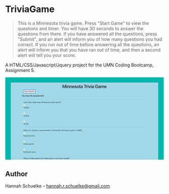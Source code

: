 # TriviaGame

> This is a Minnesota trivia game. Press "Start Game" to view the questions and timer. You will have 30 seconds to answer the questions from there. If you have answered all the questions, press "Submit", and an alert will inform you of how many questions you had correct. If you run out of time before answering all the questions, an alert will inform you that you have ran out of time, and then a second alert will tell you your score. 

A HTML/CSS/Javascript/Jquery project for the UMN Coding Bootcamp, Assignment 5. 

![](assets/images/triviaGame.png)

## Author

Hannah Schuelke – hannah.r.schuelke@gmail.com